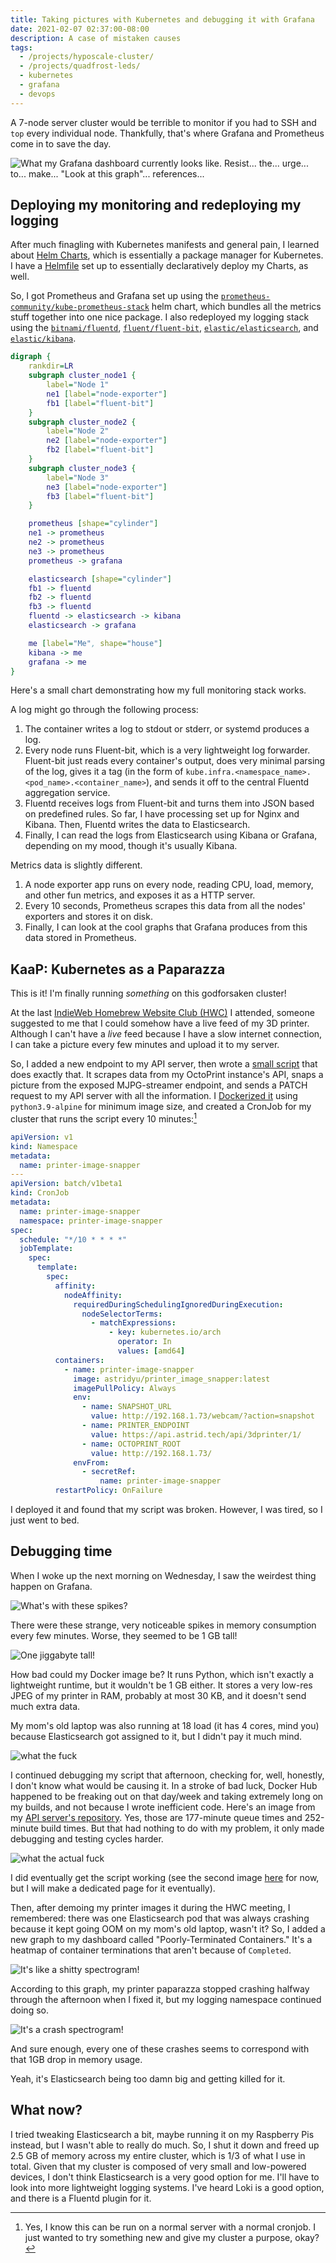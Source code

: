 ```yaml
---
title: Taking pictures with Kubernetes and debugging it with Grafana
date: 2021-02-07 02:37:00-08:00
description: A case of mistaken causes
tags:
  - /projects/hyposcale-cluster/
  - /projects/quadfrost-leds/
  - kubernetes
  - grafana
  - devops
---
```


A 7-node server cluster would be terrible to monitor if you had to SSH and `top` every individual node. Thankfully, that's where Grafana and Prometheus come in to save the day.

<!-- excerpt -->

![What my Grafana dashboard currently looks like. Resist... the... urge... to... make... "Look at this graph"... references...](./everything-dashboard.png)

## Deploying my monitoring and redeploying my logging

After much finagling with Kubernetes manifests and general pain, I learned about [Helm Charts](https://helm.sh), which is essentially a package manager for Kubernetes. I have a [Helmfile](https://github.com/roboll/helmfile) set up to essentially declaratively deploy my Charts, as well.

So, I got Prometheus and Grafana set up using the [`prometheus-community/kube-prometheus-stack`](https://github.com/prometheus-community/helm-charts/tree/main/charts/kube-prometheus-stack) helm chart, which bundles all the metrics stuff together into one nice package. I also redeployed my logging stack using the [`bitnami/fluentd`](https://github.com/bitnami/charts/tree/master/bitnami/fluentd/), [`fluent/fluent-bit`](https://github.com/fluent/helm-charts), [`elastic/elasticsearch`](https://github.com/elastic/helm-charts/tree/master/elasticsearch), and [`elastic/kibana`](https://github.com/elastic/helm-charts/tree/master/kibana).

```dot
digraph {
    rankdir=LR
    subgraph cluster_node1 {
        label="Node 1"
        ne1 [label="node-exporter"]
        fb1 [label="fluent-bit"]
    }
    subgraph cluster_node2 {
        label="Node 2"
        ne2 [label="node-exporter"]
        fb2 [label="fluent-bit"]
    }
    subgraph cluster_node3 {
        label="Node 3"
        ne3 [label="node-exporter"]
        fb3 [label="fluent-bit"]
    }

    prometheus [shape="cylinder"]
    ne1 -> prometheus
    ne2 -> prometheus
    ne3 -> prometheus
    prometheus -> grafana

    elasticsearch [shape="cylinder"]
    fb1 -> fluentd
    fb2 -> fluentd
    fb3 -> fluentd
    fluentd -> elasticsearch -> kibana
    elasticsearch -> grafana

    me [label="Me", shape="house"]
    kibana -> me
    grafana -> me
}
```

Here's a small chart demonstrating how my full monitoring stack works.

A log might go through the following process:

1. The container writes a log to stdout or stderr, or systemd produces a log.
2. Every node runs Fluent-bit, which is a very lightweight log forwarder. Fluent-bit just reads every container's output, does very minimal parsing of the log, gives it a tag (in the form of `kube.infra.<namespace_name>.<pod_name>.<container_name>`), and sends it off to the central Fluentd aggregation service.
3. Fluentd receives logs from Fluent-bit and turns them into JSON based on predefined rules. So far, I have processing set up for Nginx and Kibana. Then, Fluentd writes the data to Elasticsearch.
4. Finally, I can read the logs from Elasticsearch using Kibana or Grafana, depending on my mood, though it's usually Kibana.

Metrics data is slightly different.

1. A node exporter app runs on every node, reading CPU, load, memory, and other fun metrics, and exposes it as a HTTP server.
2. Every 10 seconds, Prometheus scrapes this data from all the nodes' exporters and stores it on disk.
3. Finally, I can look at the cool graphs that Grafana produces from this data stored in Prometheus.

## KaaP: Kubernetes as a Paparazza

This is it! I'm finally running _something_ on this godforsaken cluster!

At the last [IndieWeb Homebrew Website Club (HWC)](https://indieweb.org/Homebrew_Website_Club) I attended, someone suggested to me that I could somehow have a live feed of my 3D printer. Although I can't have a _live_ feed because I have a slow internet connection, I can take a picture every few minutes and upload it to my server.

So, I added a new endpoint to my API server, then wrote a [small script](https://github.com/Plenglin/printer_image_snapper) that does exactly that. It scrapes data from my OctoPrint instance's API, snaps a picture from the exposed MJPG-streamer endpoint, and sends a PATCH request to my API server with all the information. I [Dockerized it](https://hub.docker.com/repository/docker/astridyu/printer_image_snapper) using `python3.9-alpine` for minimum image size, and created a CronJob for my cluster that runs the script every 10 minutes:[^1]

[^1]: Yes, I know this can be run on a normal server with a normal cronjob. I just wanted to try something new and give my cluster a purpose, okay?

```yaml
apiVersion: v1
kind: Namespace
metadata:
  name: printer-image-snapper
---
apiVersion: batch/v1beta1
kind: CronJob
metadata:
  name: printer-image-snapper
  namespace: printer-image-snapper
spec:
  schedule: "*/10 * * * *"
  jobTemplate:
    spec:
      template:
        spec:
          affinity:
            nodeAffinity:
              requiredDuringSchedulingIgnoredDuringExecution:
                nodeSelectorTerms:
                  - matchExpressions:
                      - key: kubernetes.io/arch
                        operator: In
                        values: [amd64]
          containers:
            - name: printer-image-snapper
              image: astridyu/printer_image_snapper:latest
              imagePullPolicy: Always
              env:
                - name: SNAPSHOT_URL
                  value: http://192.168.1.73/webcam/?action=snapshot
                - name: PRINTER_ENDPOINT
                  value: https://api.astrid.tech/api/3dprinter/1/
                - name: OCTOPRINT_ROOT
                  value: http://192.168.1.73/
              envFrom:
                - secretRef:
                    name: printer-image-snapper
          restartPolicy: OnFailure
```

I deployed it and found that my script was broken. However, I was tired, so I just went to bed.

## Debugging time

When I woke up the next morning on Wednesday, I saw the weirdest thing happen on Grafana.

![What's with these spikes?](repeated-spikes.png)

There were these strange, very noticeable spikes in memory consumption every few minutes. Worse, they seemed to be 1 GB tall!

![One jiggabyte tall!](1gb-spikes.png)

How bad could my Docker image be? It runs Python, which isn't exactly a lightweight runtime, but it wouldn't be 1 GB either. It stores a very low-res JPEG of my printer in RAM, probably at most 30 KB, and it doesn't send much extra data.

My mom's old laptop was also running at 18 load (it has 4 cores, mind you) because Elasticsearch got assigned to it, but I didn't pay it much mind.

![what the fuck](massive-load.png)

I continued debugging my script that afternoon, checking for, well, honestly, I don't know what would be causing it. In a stroke of bad luck, Docker Hub happened to be freaking out on that day/week and taking extremely long on my builds, and not because I wrote inefficient code. Here's an image from my [API server's repository](https://hub.docker.com/repository/docker/astridyu/astrid_tech_api). Yes, those are 177-minute queue times and 252-minute build times. But that had nothing to do with my problem, it only made debugging and testing cycles harder.

![what the actual fuck](long-build-times.png)

I did eventually get the script working (see the second image [here](https://astrid.tech/projects/quadfrost-leds/) for now, but I will make a dedicated page for it eventually).

Then, after demoing my printer images it during the HWC meeting, I remembered: there was one Elasticsearch pod that was always crashing because it kept going OOM on my mom's old laptop, wasn't it? So, I added a new graph to my dashboard called "Poorly-Terminated Containers." It's a heatmap of container terminations that aren't because of `Completed`.

![It's like a shitty spectrogram!](poorly-terminated-containers.png)

According to this graph, my printer paparazza stopped crashing halfway through the afternoon when I fixed it, but my logging namespace continued doing so.

![It's a crash spectrogram!](correlation-time.png)

And sure enough, every one of these crashes seems to correspond with that 1GB drop in memory usage.

Yeah, it's Elasticsearch being too damn big and getting killed for it.

## What now?

I tried tweaking Elasticsearch a bit, maybe running it on my Raspberry Pis instead, but I wasn't able to really do much. So, I shut it down and freed up 2.5 GB of memory across my entire cluster, which is 1/3 of what I use in total. Given that my cluster is composed of very small and low-powered devices, I don't think Elasticsearch is a very good option for me. I'll have to look into more lightweight logging systems. I've heard Loki is a good option, and there is a Fluentd plugin for it.
